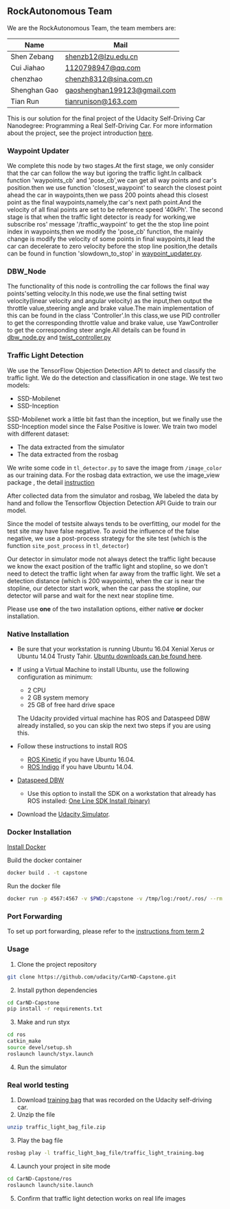 ## RockAutonomous Team
We are the RockAutonomous Team, the team members are:

 Name | Mail
 ---- | ----
 Shen Zebang | shenzb12@lzu.edu.cn
 Cui Jiahao | 1120798947@qq.com
 chenzhao | chenzh8312@sina.com.cn
 Shenghan Gao | gaoshenghan199123@gmail.com
 Tian Run | tianrunison@163.com



This is our solution for the final project of the Udacity Self-Driving Car Nanodegree: Programming a Real Self-Driving Car. For more information about the project, see the project introduction [here](https://classroom.udacity.com/nanodegrees/nd013/parts/6047fe34-d93c-4f50-8336-b70ef10cb4b2/modules/e1a23b06-329a-4684-a717-ad476f0d8dff/lessons/462c933d-9f24-42d3-8bdc-a08a5fc866e4/concepts/5ab4b122-83e6-436d-850f-9f4d26627fd9).

### Waypoint Updater
We complete this node by two stages.At the first stage, we only consider that the car can follow the way but igoring the traffic light.In callback function 'waypoints_cb' and 'pose_cb',we can get all way points and car's position.then we use function 'closest_waypoint' to search the closest point ahead the car in waypoints,then we pass 200 points ahead this closest point as the final waypoints,namely,the car's next path point.And the velocity of all final points are set to be reference speed '40kPh'. 
The second stage is that when the traffic light detector is ready for working,we subscribe ros' message '/traffic_waypoint' to get the the stop line point index in waypoints,then we modify the 'pose_cb' function, the mainly change is modify the velocity of some points in final waypoints,it lead the car can decelerate to zero velocity before the stop line position,the details can be found in function 'slowdown_to_stop' in [waypoint_updater.py](https://github.com/SDC-TeamCN-Project/CarND-Capstone-1/blob/master/ros/src/waypoint_updater/waypoint_updater.py).

### DBW_Node
The functionality of this node is controlling the car follows the final way points'setting velocity.In this node,we use the final setting twist velocity(linear velocity and angular velocity) as the input,then output the throttle value,steering angle and brake value.The main implementation of this can be found in the class 'Controller'.In this class,we use PID controller to get the  corresponding throttle value and brake value, use YawController to get the corresponding steer angle.All details can be found in [dbw_node.py](https://github.com/SDC-TeamCN-Project/CarND-Capstone-1/blob/master/ros/src/twist_controller/dbw_node.py) and [twist_controller.py](https://github.com/SDC-TeamCN-Project/CarND-Capstone-1/blob/master/ros/src/twist_controller/twist_controller.py) 


### Traffic Light Detection
We use the TensorFlow Objection Detection API to detect and classify the traffic light. We do the detection and classification in one
stage. We test two models:

* SSD-Mobilenet
* SSD-Inception

SSD-Mobilenet work a little bit fast than the inception, but we finally use the SSD-Inception model since the False Positive is lower.
We train two model with different dataset:

* The data extracted from the simulator
* The data extracted from the rosbag

We write some code in  `tl_detector.py` to save the image from `/image_color` as our training data. For the rosbag
data extraction, we use the image_view package , the detail [instruction](ros/src/tl_detector/traffic_light_bag_file/README.md)

After collected data from the simulator and rosbag, We labeled the data by hand and follow the Tensorflow Objection Detection API Guide to train our model.

Since the model of testsite always tends to be overfitting, our model for the test site may have false negative. To avoid the
 influence of the false negative, we use a post-process strategy for the site test (which is the function `site_post_process` in `tl_detector`)

Our detector in simulator mode not always detect the traffic light because we know the exact position of the traffic light and stopline, so we don't
need to detect the traffic light when far away from the traffic light. We set a detection distance (which is 200 waypoints), when the car is near the
stopline, our detector start work, when the  car pass the stopline, our detector will parse and wait for the next near stopline time.



Please use **one** of the two installation options, either native **or** docker installation.

### Native Installation

* Be sure that your workstation is running Ubuntu 16.04 Xenial Xerus or Ubuntu 14.04 Trusty Tahir. [Ubuntu downloads can be found here](https://www.ubuntu.com/download/desktop).
* If using a Virtual Machine to install Ubuntu, use the following configuration as minimum:
  * 2 CPU
  * 2 GB system memory
  * 25 GB of free hard drive space

  The Udacity provided virtual machine has ROS and Dataspeed DBW already installed, so you can skip the next two steps if you are using this.

* Follow these instructions to install ROS
  * [ROS Kinetic](http://wiki.ros.org/kinetic/Installation/Ubuntu) if you have Ubuntu 16.04.
  * [ROS Indigo](http://wiki.ros.org/indigo/Installation/Ubuntu) if you have Ubuntu 14.04.
* [Dataspeed DBW](https://bitbucket.org/DataspeedInc/dbw_mkz_ros)
  * Use this option to install the SDK on a workstation that already has ROS installed: [One Line SDK Install (binary)](https://bitbucket.org/DataspeedInc/dbw_mkz_ros/src/81e63fcc335d7b64139d7482017d6a97b405e250/ROS_SETUP.md?fileviewer=file-view-default)
* Download the [Udacity Simulator](https://github.com/udacity/CarND-Capstone/releases).

### Docker Installation
[Install Docker](https://docs.docker.com/engine/installation/)

Build the docker container
```bash
docker build . -t capstone
```

Run the docker file
```bash
docker run -p 4567:4567 -v $PWD:/capstone -v /tmp/log:/root/.ros/ --rm -it capstone
```

### Port Forwarding
To set up port forwarding, please refer to the [instructions from term 2](https://classroom.udacity.com/nanodegrees/nd013/parts/40f38239-66b6-46ec-ae68-03afd8a601c8/modules/0949fca6-b379-42af-a919-ee50aa304e6a/lessons/f758c44c-5e40-4e01-93b5-1a82aa4e044f/concepts/16cf4a78-4fc7-49e1-8621-3450ca938b77)

### Usage

1. Clone the project repository
```bash
git clone https://github.com/udacity/CarND-Capstone.git
```

2. Install python dependencies
```bash
cd CarND-Capstone
pip install -r requirements.txt
```
3. Make and run styx
```bash
cd ros
catkin_make
source devel/setup.sh
roslaunch launch/styx.launch
```
4. Run the simulator

### Real world testing
1. Download [training bag](https://s3-us-west-1.amazonaws.com/udacity-selfdrivingcar/traffic_light_bag_file.zip) that was recorded on the Udacity self-driving car.
2. Unzip the file
```bash
unzip traffic_light_bag_file.zip
```
3. Play the bag file
```bash
rosbag play -l traffic_light_bag_file/traffic_light_training.bag
```
4. Launch your project in site mode
```bash
cd CarND-Capstone/ros
roslaunch launch/site.launch
```
5. Confirm that traffic light detection works on real life images
